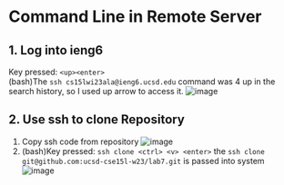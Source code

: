 # Command Line in Remote Server
## 1. Log into ieng6
Key pressed: `<up><enter>`  \
(bash)The `ssh cs15lwi23ala@ieng6.ucsd.edu` command was 4 up in the search history, so I used up arrow to access it.
![image](https://user-images.githubusercontent.com/115119572/221403747-18d1c1b8-8f8d-4dd7-8256-1b593d8bc82d.png)
## 2. Use ssh to clone Repository
1. Copy ssh code from repository
![image](https://user-images.githubusercontent.com/115119572/221403889-f6e6143e-365b-4985-ab87-ee08be2b86b8.png)
2. (bash)Key pressed: `ssh clone <ctrl> <v> <enter>`
the `ssh clone git@github.com:ucsd-cse15l-w23/lab7.git` is passed into system
![image](https://user-images.githubusercontent.com/115119572/221404003-03250457-cc9d-49fd-93f4-8be3e332d3c7.png)
